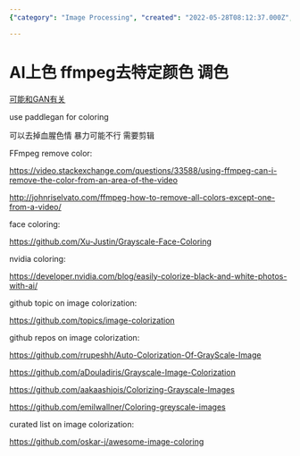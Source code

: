 ```yaml
---
{"category": "Image Processing", "created": "2022-05-28T08:12:37.000Z", "date": "2022-05-28 08:12:37", "description": "This article explores the utilization of AI techniques, specifically PaddleGAN, for colorizing images and videos. Additionally, it highlights other tools and GitHub repositories available for image colorization.", "modified": "2022-09-13T09:47:27.008Z", "tags": ["censorship", "circumention", "colorization", "decolorization", "hue tweaks", "NSFW", "pyjom", "video generation", "video processing"], "title": "Ai上色"}

---
```


# AI上色 ffmpeg去特定颜色 调色

[可能和GAN有关](https://aistudio.baidu.com/aistudio/projectdetail/1161285?channelType=0&channel=0)

use paddlegan for coloring

可以去掉血腥色情 暴力可能不行 需要剪辑

FFmpeg remove color:

https://video.stackexchange.com/questions/33588/using-ffmpeg-can-i-remove-the-color-from-an-area-of-the-video

http://johnriselvato.com/ffmpeg-how-to-remove-all-colors-except-one-from-a-video/

face coloring:

https://github.com/Xu-Justin/Grayscale-Face-Coloring

nvidia coloring:

https://developer.nvidia.com/blog/easily-colorize-black-and-white-photos-with-ai/

github topic on image colorization:

https://github.com/topics/image-colorization

github repos on image colorization:

https://github.com/rrupeshh/Auto-Colorization-Of-GrayScale-Image

https://github.com/aDouladiris/Grayscale-Image-Colorization

https://github.com/aakaashjois/Colorizing-Grayscale-Images

https://github.com/emilwallner/Coloring-greyscale-images

curated list on image colorization:

https://github.com/oskar-j/awesome-image-coloring
